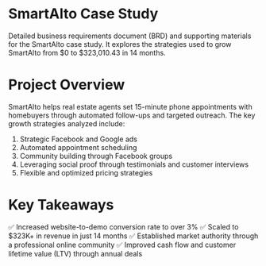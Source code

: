 # SmartAlto Case Study 
Detailed business requirements document (BRD) and supporting materials for the SmartAlto case study. It explores the strategies used to grow SmartAlto from $0 to $323,010.43 in 14 months.

# Project Overview
SmartAlto helps real estate agents set 15-minute phone appointments with homebuyers through automated follow-ups and targeted outreach. The key growth strategies analyzed include:

 1. Strategic Facebook and Google ads
 2. Automated appointment scheduling
 3. Community building through Facebook groups
 4. Leveraging social proof through testimonials and customer interviews
 5. Flexible and optimized pricing strategies


# Key Takeaways
 ✅ Increased website-to-demo conversion rate to over 3%
 ✅ Scaled to $323K+ in revenue in just 14 months
 ✅ Established market authority through a professional online community
 ✅ Improved cash flow and customer lifetime value (LTV) through annual deals

